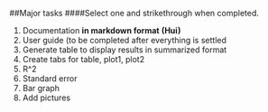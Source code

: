 ##Major tasks 
####Select one and strikethrough when completed.

1. Documentation **in markdown format**  **(Hui)**
1. User guide (to be completed after everything is settled
1. Generate table to display results in summarized format
2. Create tabs for table, plot1, plot2 
3. R^2
4. Standard error
5. Bar graph
6. Add pictures
